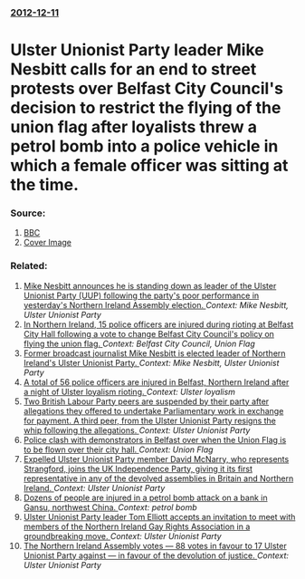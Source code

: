 ### [2012-12-11](/news/2012/12/11/index.md)

# Ulster Unionist Party leader Mike Nesbitt calls for an end to street protests over Belfast City Council's decision to restrict the flying of the union flag after loyalists threw a petrol bomb into a police vehicle in which a female officer was sitting at the time. 




### Source:

1. [BBC](http://www.bbc.co.uk/news/uk-northern-ireland-20676315)
1. [Cover Image](https://ichef-1.bbci.co.uk/news/1024/media/images/64685000/jpg/_64685058_longcar2.jpg)

### Related:

1. [Mike Nesbitt announces he is standing down as leader of the Ulster Unionist Party (UUP) following the party's poor performance in yesterday's Northern Ireland Assembly election. ](/news/2017/03/3/mike-nesbitt-announces-he-is-standing-down-as-leader-of-the-ulster-unionist-party-uup-following-the-party-s-poor-performance-in-yesterday.md) _Context: Mike Nesbitt, Ulster Unionist Party_
2. [In Northern Ireland, 15 police officers are injured during rioting at Belfast City Hall following a vote to change Belfast City Council's policy on flying the union flag. ](/news/2012/12/4/in-northern-ireland-15-police-officers-are-injured-during-rioting-at-belfast-city-hall-following-a-vote-to-change-belfast-city-council-s-po.md) _Context: Belfast City Council, Union Flag_
3. [Former broadcast journalist Mike Nesbitt is elected leader of Northern Ireland's Ulster Unionist Party. ](/news/2012/03/31/former-broadcast-journalist-mike-nesbitt-is-elected-leader-of-northern-ireland-s-ulster-unionist-party.md) _Context: Mike Nesbitt, Ulster Unionist Party_
4. [A total of 56 police officers are injured in Belfast, Northern Ireland after a night of Ulster loyalism rioting. ](/news/2013/08/10/a-total-of-56-police-officers-are-injured-in-belfast-northern-ireland-after-a-night-of-ulster-loyalism-rioting.md) _Context: Ulster loyalism_
5. [Two British Labour Party peers are suspended by their party after allegations they offered to undertake Parliamentary work in exchange for payment. A third peer, from the Ulster Unionist Party resigns the whip following the allegations. ](/news/2013/06/2/two-british-labour-party-peers-are-suspended-by-their-party-after-allegations-they-offered-to-undertake-parliamentary-work-in-exchange-for-p.md) _Context: Ulster Unionist Party_
6. [Police clash with demonstrators in Belfast over when the Union Flag is to be flown over their city hall. ](/news/2013/01/4/police-clash-with-demonstrators-in-belfast-over-when-the-union-flag-is-to-be-flown-over-their-city-hall.md) _Context: Union Flag_
7. [Expelled Ulster Unionist Party member David McNarry, who represents Strangford, joins the UK Independence Party, giving it its first representative in any of the devolved assemblies in Britain and Northern Ireland. ](/news/2012/10/4/expelled-ulster-unionist-party-member-david-mcnarry-who-represents-strangford-joins-the-uk-independence-party-giving-it-its-first-represe.md) _Context: Ulster Unionist Party_
8. [Dozens of people are injured in a petrol bomb attack on a bank in Gansu, northwest China. ](/news/2011/05/13/dozens-of-people-are-injured-in-a-petrol-bomb-attack-on-a-bank-in-gansu-northwest-china.md) _Context: petrol bomb_
9. [Ulster Unionist Party leader Tom Elliott accepts an invitation to meet with members of the Northern Ireland Gay Rights Association in a groundbreaking move. ](/news/2011/01/9/ulster-unionist-party-leader-tom-elliott-accepts-an-invitation-to-meet-with-members-of-the-northern-ireland-gay-rights-association-in-a-grou.md) _Context: Ulster Unionist Party_
10. [The Northern Ireland Assembly votes &mdash; 88 votes in favour to 17 Ulster Unionist Party against &mdash; in favour of the devolution of justice. ](/news/2010/03/9/the-northern-ireland-assembly-votes-mdash-88-votes-in-favour-to-17-ulster-unionist-party-against-mdash-in-favour-of-the-devolution-of-ju.md) _Context: Ulster Unionist Party_
